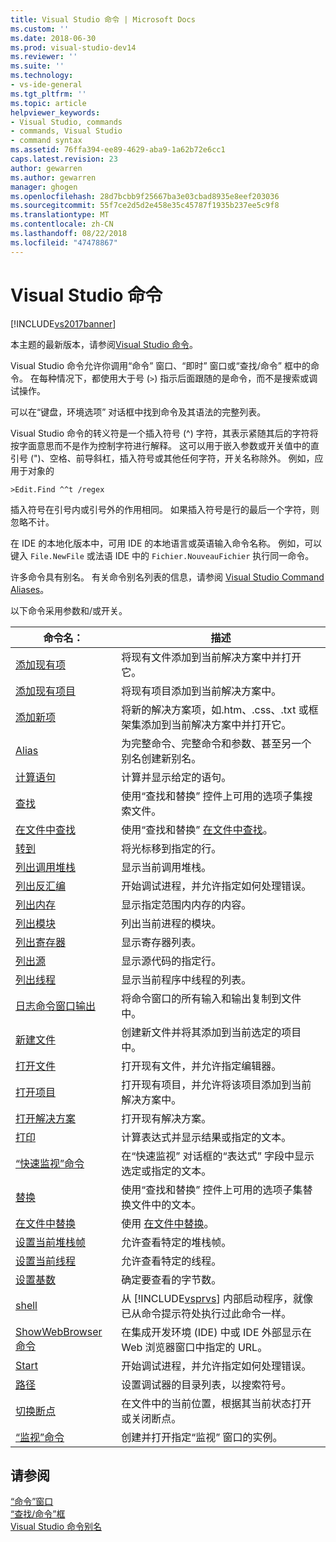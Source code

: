 ```yaml
---
title: Visual Studio 命令 | Microsoft Docs
ms.custom: ''
ms.date: 2018-06-30
ms.prod: visual-studio-dev14
ms.reviewer: ''
ms.suite: ''
ms.technology:
- vs-ide-general
ms.tgt_pltfrm: ''
ms.topic: article
helpviewer_keywords:
- Visual Studio, commands
- commands, Visual Studio
- command syntax
ms.assetid: 76ffa394-ee89-4629-aba9-1a62b72e6cc1
caps.latest.revision: 23
author: gewarren
ms.author: gewarren
manager: ghogen
ms.openlocfilehash: 28d7bcbb9f25667ba3e03cbad8935e8eef203036
ms.sourcegitcommit: 55f7ce2d5d2e458e35c45787f1935b237ee5c9f8
ms.translationtype: MT
ms.contentlocale: zh-CN
ms.lasthandoff: 08/22/2018
ms.locfileid: "47478867"
---
```

# <a name="visual-studio-commands"></a>Visual Studio 命令
[!INCLUDE[vs2017banner](../../includes/vs2017banner.md)]

本主题的最新版本，请参阅[Visual Studio 命令](https://docs.microsoft.com/visualstudio/ide/reference/visual-studio-commands)。  
  
  
Visual Studio 命令允许你调用“命令”  窗口、“即时”  窗口或“查找/命令”  框中的命令。 在每种情况下，都使用大于号 (`>`) 指示后面跟随的是命令，而不是搜索或调试操作。  
  
 可以在“键盘，环境选项”  对话框中找到命令及其语法的完整列表。  
  
 Visual Studio 命令的转义符是一个插入符号 (^) 字符，其表示紧随其后的字符将按字面意思而不是作为控制字符进行解释。 这可以用于嵌入参数或开关值中的直引号 (")、空格、前导斜杠，插入符号或其他任何字符，开关名称除外。 例如，应用于对象的  
  
```  
>Edit.Find ^^t /regex  
```  
  
 插入符号在引号内或引号外的作用相同。 如果插入符号是行的最后一个字符，则忽略不计。  
  
 在 IDE 的本地化版本中，可用 IDE 的本地语言或英语输入命令名称。 例如，可以键入 `File.NewFile` 或法语 IDE 中的 `Fichier.NouveauFichier` 执行同一命令。  
  
 许多命令具有别名。 有关命令别名列表的信息，请参阅 [Visual Studio Command Aliases](../../ide/reference/visual-studio-command-aliases.md)。  
  
 以下命令采用参数和/或开关。  
  
|命令名：|描述|  
|------------------|-----------------|  
|[添加现有项](../../ide/reference/add-existing-item-command.md)|将现有文件添加到当前解决方案中并打开它。|  
|[添加现有项目](../../ide/reference/add-existing-project-command.md)|将现有项目添加到当前解决方案中。|  
|[添加新项](../../ide/reference/add-new-item-command.md)|将新的解决方案项，如.htm、.css、.txt 或框架集添加到当前解决方案中并打开它。|  
|[Alias](../../ide/reference/alias-command.md)|为完整命令、完整命令和参数、甚至另一个别名创建新别名。|  
|[计算语句](../../ide/reference/evaluate-statement-command.md)|计算并显示给定的语句。|  
|[查找](../../ide/reference/find-command.md)|使用“查找和替换”  控件上可用的选项子集搜索文件。|  
|[在文件中查找](../../ide/reference/find-in-files-command.md)|使用“查找和替换” [在文件中查找](../../ide/find-in-files.md)。|  
|[转到](../../ide/reference/go-to-command.md)|将光标移到指定的行。|  
|[列出调用堆栈](../../ide/reference/list-call-stack-command.md)|显示当前调用堆栈。|  
|[列出反汇编](../../ide/reference/list-disassembly-command.md)|开始调试进程，并允许指定如何处理错误。|  
|[列出内存](../../ide/reference/list-memory-command.md)|显示指定范围内内存的内容。|  
|[列出模块](../../ide/reference/list-modules-command.md)|列出当前进程的模块。|  
|[列出寄存器](../../ide/reference/list-registers-command.md)|显示寄存器列表。|  
|[列出源](../../ide/reference/list-source-command.md)|显示源代码的指定行。|  
|[列出线程](../../ide/reference/list-threads-command.md)|显示当前程序中线程的列表。|  
|[日志命令窗口输出](../../ide/reference/log-command-window-output-command.md)|将命令窗口的所有输入和输出复制到文件中。|  
|[新建文件](../../ide/reference/new-file-command.md)|创建新文件并将其添加到当前选定的项目中。|  
|[打开文件](../../ide/reference/open-file-command.md)|打开现有文件，并允许指定编辑器。|  
|[打开项目](../../ide/reference/open-project-command.md)|打开现有项目，并允许将该项目添加到当前解决方案中。|  
|[打开解决方案](../../ide/reference/open-solution-command.md)|打开现有解决方案。|  
|[打印](../../ide/reference/print-command.md)|计算表达式并显示结果或指定的文本。|  
|[“快速监视”命令](../../ide/reference/quick-watch-command.md)|在“快速监视”  对话框的“表达式”  字段中显示选定或指定的文本。|  
|[替换](../../ide/reference/replace-command.md)|使用“查找和替换”  控件上可用的选项子集替换文件中的文本。|  
|[在文件中替换](../../ide/reference/replace-in-files-command.md)|使用 [在文件中替换](../../ide/replace-in-files.md)。|  
|[设置当前堆栈帧](../../ide/reference/set-current-stack-frame-command.md)|允许查看特定的堆栈帧。|  
|[设置当前线程](../../ide/reference/set-current-thread-command.md)|允许查看特定的线程。|  
|[设置基数](../../ide/reference/set-radix-command.md)|确定要查看的字节数。|  
|[shell](../../ide/reference/shell-command.md)|从 [!INCLUDE[vsprvs](../../includes/vsprvs-md.md)] 内部启动程序，就像已从命令提示符处执行过此命令一样。|  
|[ShowWebBrowser 命令](../../ide/reference/showwebbrowser-command.md)|在集成开发环境 (IDE) 中或 IDE 外部显示在 Web 浏览器窗口中指定的 URL。|  
|[Start](../../ide/reference/start-command.md)|开始调试进程，并允许指定如何处理错误。|  
|[路径](../../ide/reference/symbol-path-command.md)|设置调试器的目录列表，以搜索符号。|  
|[切换断点](../../ide/reference/toggle-breakpoint-command.md)|在文件中的当前位置，根据其当前状态打开或关闭断点。|  
|[“监视”命令](../../ide/reference/watch-command.md)|创建并打开指定“监视”  窗口的实例。|  
  
## <a name="see-also"></a>请参阅  
 [“命令”窗口](../../ide/reference/command-window.md)   
 [“查找/命令”框](../../ide/find-command-box.md)   
 [Visual Studio 命令别名](../../ide/reference/visual-studio-command-aliases.md)



